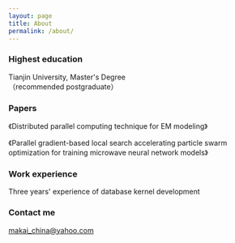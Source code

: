 ```yaml
---
layout: page
title: About
permalink: /about/
---
```


### Highest education  

Tianjin University, Master's Degree   
（recommended postgraduate）   

### Papers  

《Distributed parallel computing technique for EM modeling》   

《Parallel gradient-based local search accelerating particle swarm optimization for training microwave neural network models》  


### Work experience

Three years' experience of database kernel development 

### Contact me

[makai_china@yahoo.com](mailto:makai_china@yahoo.com)
